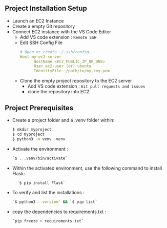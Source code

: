 ## Project Installation Setup

- Launch an EC2 Instance
- Create a empty Git repository
- Connect EC2 instance with the VS Code Editor
  - Add VS code extension : `Remote SSH`
  - Edit SSH Config File
    ```yaml
    # Open or create ~/.ssh/config
    Host my-ec2-server
          HostName <EC2_PUBLIC_IP_OR_DNS>
          User ec2-user (or) ubuntu
          IdentityFile ~/path/to/my-key.pem
    ```
  - Clone the empty project repository to the EC2 server
    - Add VS code extension : `Git pull requests and issues`
    - clone the repository into EC2.

## Project Prerequisites

- Create a project folder and a .venv folder within:
  ```bash
  $ mkdir myproject
  $ cd myproject
  $ python3 -m venv .venv
  ```
- Activate the environment :
  ```bash
  `$ . .venv/bin/activate`
  ```
  
- Within the activated environment, use the following command to install Flask:
  ```bash
    `$ pip install Flask`
  ```
  
- To verify and list the installations :
  ```bash
  `$ python3 --version` && `$ pip list`
  ```
    
- copy the dependencies to requirements.txt :
  ```bash
  `pip freeze > requirements.txt`
  ```
  
